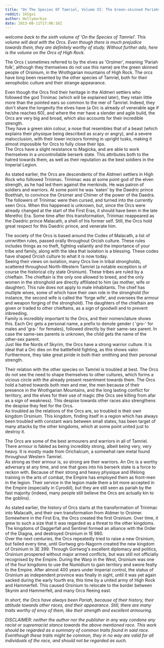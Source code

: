 ```yaml
---
title: "On The Species Of Tamriel, Volume VI: The Green-skinned Pariahs"
reddit: 1k5gxi
author: Hollymarkie
date: 2013-08-11T17:06:16Z
---
```


*welcome back to the sixth volume of 'On the Species of Tamriel'. This volume will deal with the Orcs. Even though there is much prejudice towards them, they are definitely worthy of study. Without further ado, here is the volume on the Orcs of High Rock.*


The Orcs ( sometimes referred to by the elves as 'Orsimer', meaning 'Pariah folk', although they themselves do not use this name) are the green skinned people of Orsinium, in the Wrothgarian mountains of High Rock. The orcs have long been resented by the other species of Tamriel, both for their xenophobic culture and their strange appearance.

Even though the Orcs find their heritage in the Aldmeri settlers who followed the god Trinimac (which will be explained later), they retain little more than the pointed ears so common to the mer of Tamriel. Indeed, they don't share the longevity the elves have (a Orc is already of venerable age if he/she reaches 60), and where the mer have a slender and agile build, the Orcs are very big and broad, which also accounts for their incredible strength.  
They have a green skin colour, a nose that resembles that of a beast (which explains their physique being described as scary or angry), and a severe malocclusion, with their lower incisors forming in upright tusks, making it almost impossible for Orcs to fully close their lips.  
The Orcs have a slight resistance to Magicka, and are able to work themselves in a uncontrollable berserk state. This attributes both to the hatred towards them, as well as their reputation as the best soldiers in the Imperial Legion.

As stated earlier, the Orcs are descendents of the Aldmeri settlers in High Rock who followed Trinimac. Trinimac was at some point god of the elven strength, as he had led them against the menkinds. He was patron of soldiers and warriors. At some point he was 'eaten' by the Daedric prince Boethiah, to convince the Orsimer and Chimer of the power of the Daedra. The followers of Trinimac were then cursed, and turned into the currently seen Orcs. When this happened is unknown, but, since the Orcs were already changed at the start of the First Eras, it should have been in the late Merethic Era. Some time after this transformation, Trinimac reappeared as the Daedric prince Malacath, a shell of his former self. Still, the Orcs hold great respect for this Daedric prince, and venerate him.

The society of the Orcs is based around the Codes of Malacath, a list of unrwritten rules, passed orally throughout Orcish culture. These rules includes things as no theft, fighting valiantly and the importance of your tribe and family, along with the idea that isolation is a blessing. These codes have shaped Orcish culture to what it is now today.  
Seeing their views on isolation, many Orcs live in tribal strongholds, scattered throughout North-Western Tamriel (a notable exception is of course the historical city state Orsinium). These tribes are ruled by a chieftain. The chieftain is the only one allowed to breed, and the only women in the stronghold are directly affiliated to him (as mother, wife or daughter). This rule does not apply to male inhabitants. The chief has multiple wives, some of which have their own role in the stronghold (for instance, the second wife is called the 'forge wife', and oversees the armour and weapon forging of the stronghold). The daughters of the chieftain are given or traded to other chieftains, as a sign of goodwill and to prevent inbreeding.  
Family is incredibly important to the Orcs, and their nomenclature shows this. Each Orc gets a personal name, a prefix to denote gender ( 'gro-' for males and 'gra-' for females), followed directly by their same-sex parent. In case the same-sex parents is unknown, the child gets the name of the other-sex parent.  
Just like the Nords of Skyrim, the Orcs have a strong warrior culture. It is ideal that a Orc dies on the battlefield fighting, as this shows valor. Furthermore, they take great piride in both their smithing and their personal strength.  

Their relation with the other species on Tamriel is troubled at best. The Orcs do not see the need to shape themselves to other cultures, which forms a vicious circle with the already present resentment towards them. The Orcs hold a hatred towards both men and mer, the men because of their presence in the Wrothgarian Mountains, and the long lasting conflict for territory, and the elves for their use of magic (the Orcs see killing from afar as a sign of weakness). This despise towards other races also strengthens the despise they feel for the Orcs.  
As troubled as the relations of the Orcs are, so troubled is their own kingdom Orsinium. This kingdom, finding itself in a region which has always been troubled with constant wars between small states, has been target of many attacks by the other kingdoms, which at some point united just to destroy it.

The Orcs are some of the best armourers and warriors in all of Tamriel. There armour is fabled as being incredibly strong, albeit being very, very heavy. It is mostly made from Orichalcum, a somewhat rare metal found throughout Western Tamriel.  
As strong as their armour is, so strong are their warriors. An Orc is a worthy adversary at any time, and one that goes into his berserk state is a force to reckon with. Because of their strong and heavy physique and lifelong training in the arts of combat, the Empire has employed them as front-men in the legion. Their service in the legion made them a bit more accepted in the Empire (especially in Cyrodiil), but they are still seen as pariah by the fast majority (indeed, many people still believe the Orcs are actually kin to the goblins).

As stated earlier, the history of Orcs starts at the transformation of Trinimac into Malacath, and their own transformation from Aldmer to Orsimer.  
Somewhere in the First Era, the Orcs created the first Orsinium. Over time, it grew to such a size that it was regarded as a threat to the other kingdoms. The kingdoms of Daggerfall and Sentinel formed an alliance with the Order of the Diagna, and destroyed Orsinium in 1E 980.  
Over the next centuries, the Orcs repeatedly tried to raise a new Orsinium, but failed every time, until Gortwog gro-Nagorm created the new kingdom of Orsinium in 3E 399. Through Gortwog's excellent diplomacy and politics, Orsinium prospered without major armed conflicts, but was still not officially recognised by the Empire. During the Warp in the West, Orsinium was one of the four kingdoms to use the Numidium to gain territory and swore fealty to the Empire. After almost 400 years under Imperial control, the status of Orsinium as independent province was finally in sight, until it was yet again sacked during the early fourth era, this time by a united army of High Rock and Hammerfell. This caused Orsinium to relocate to the border between Skyrim and Hammerfell, and many Orcs fleeing east.

*In short, the Orcs have always been Pariah, because of their history, their attitude towards other races, and their appearance. Still, there are many traits worthy of envy of them, like their strength and excellent armouring.*

*DISCLAIMER: neither the author nor the publisher in any way condone any racist or supremacist stance towards the above mentioned race. This work should be regarded as a summary of common traits found in said race. Eventhough these traits might be common, they in no way are valid for all individuals of the race, and should not be regarded as such.*

